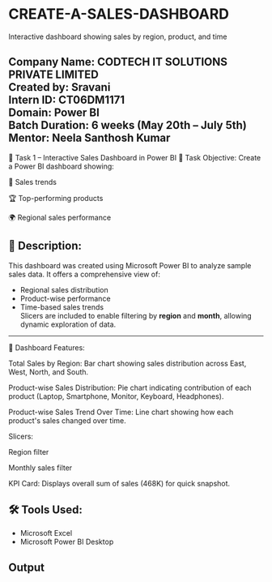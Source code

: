 # CREATE-A-SALES-DASHBOARD
Interactive dashboard showing sales by region, product, and time

**Company Name:** CODTECH IT SOLUTIONS PRIVATE LIMITED  
**Created by:** Sravani  
**Intern ID:** CT06DM1171  
**Domain:** Power BI  
**Batch Duration:** 6 weeks (May 20th – July 5th)  
**Mentor:** Neela Santhosh Kumar  
---

🔧 Task 1 – Interactive Sales Dashboard in Power BI
📌 Task Objective:
Create a Power BI dashboard showing:

📍 Sales trends

🏆 Top-performing products

🌍 Regional sales performance
## 📝 Description:
This dashboard was created using Microsoft Power BI to analyze sample sales data. It offers a comprehensive view of:
- Regional sales distribution  
- Product-wise performance  
- Time-based sales trends  
Slicers are included to enable filtering by **region** and **month**, allowing dynamic exploration of data.
---

🧩 Dashboard Features:

Total Sales by Region: Bar chart showing sales distribution across East, West, North, and South.

Product-wise Sales Distribution: Pie chart indicating contribution of each product (Laptop, Smartphone, Monitor, Keyboard, Headphones).

Product-wise Sales Trend Over Time: Line chart showing how each product's sales changed over time.

Slicers:

Region filter

Monthly sales filter

KPI Card: Displays overall sum of sales (468K) for quick snapshot.

## 🛠️ Tools Used:

- Microsoft Excel  
- Microsoft Power BI Desktop  

## Output


